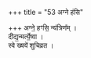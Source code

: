 +++
title = "53 अग्ने हंसि"

+++
अग्ने॒ हꣳसि॒ न्य॑त्रिण᳚म् ।  
दीद्य॒न्मर्त्ये॒ष्वा ।  
स्वे ख्षये॑ शुचिव्रत ।